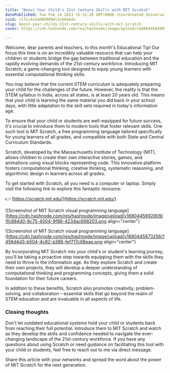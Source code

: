 ```yaml
---
title: "Boost Your Child's 21st Century Skills with MIT Scratch"
datePublished: Tue Feb 14 2023 15:32:20 GMT+0000 (Coordinated Universal Time)
cuid: clfzi4v2a000909ml3vb8ebdx
slug: boost-your-childs-21st-century-skills-with-mit-scratch
cover: https://cdn.hashnode.com/res/hashnode/image/upload/v1680445849092/09bec7d9-4442-4dd8-bee5-a49cca8fef93.jpeg

---
```


Welcome, dear parents and teachers, to this month's Educational Tip! Our focus this time is on an incredibly valuable resource that can help your children or students bridge the gap between traditional education and the rapidly evolving demands of the 21st-century workforce. Introducing MIT Scratch, a game-changing tool designed to equip young learners with essential computational thinking skills.

You may believe that the current STEM curriculum is adequately preparing your child for the challenges of the future. However, the reality is that the STEM syllabus in India, across all states, is at least 20 years old. This means that your child is learning the same material you did back in your school days, with little adaptation to the skill sets required in today's information age.

To ensure that your child or students are well-equipped for future success, it's crucial to introduce them to modern tools that foster relevant skills. One such tool is MIT Scratch, a free programming language tailored specifically for young learners of all grades, and compatible with both State and Central Curriculum Standards.

Scratch, developed by the Massachusetts Institute of Technology (MIT), allows children to create their own interactive stories, games, and animations using visual blocks representing code. This innovative platform fosters computational thinking, creative thinking, systematic reasoning, and algorithmic design in learners across all grades.

To get started with Scratch, all you need is a computer or laptop. Simply visit the following link to explore this fantastic resource:

👉 [https://scratch.mit.edu/](https://scratch.mit.edu/)

![Screenshot of MIT Scratch visual programming language](https://cdn.hashnode.com/res/hashnode/image/upload/v1680445892909/1fc884d0-8c75-4004-9f86-4234ac698203.png align="center")

![Screenshot of MIT Scratch visual programming language](https://cdn.hashnode.com/res/hashnode/image/upload/v1680445873256/1456d4d3-b504-4c82-a388-fef717c68eae.png align="center")

By incorporating MIT Scratch into your child's or student's learning journey, you'll be taking a proactive step towards equipping them with the skills they need to thrive in the information age. As they explore Scratch and create their own projects, they will develop a deeper understanding of computational thinking and programming concepts, giving them a solid foundation for their future careers.

In addition to these benefits, Scratch also promotes creativity, problem-solving, and collaboration – essential skills that go beyond the realm of STEM education and are invaluable in all aspects of life.

### Closing thoughts

Don't let outdated educational systems hold your child or students back from reaching their full potential. Introduce them to MIT Scratch and watch as they develop the skills and confidence needed to navigate the ever-changing landscape of the 21st-century workforce. If you have any questions about using Scratch or need guidance on facilitating this tool with your child or students, feel free to reach out to me via direct message.

Share this article with your networks and spread the word about the power of MIT Scratch for the next generation.
